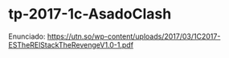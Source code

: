 # tp-2017-1c-AsadoClash

Enunciado: https://utn.so/wp-content/uploads/2017/03/1C2017-ESTheRElStackTheRevengeV1.0-1.pdf
